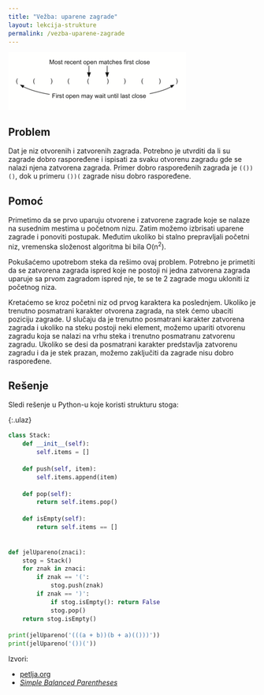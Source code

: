 ```yaml
---
title: "Vežba: uparene zagrade"
layout: lekcija-strukture
permalink: /vezba-uparene-zagrade
---
```


![](/images/koncepti/algoritmi/simpleparcheck.png)

## Problem

Dat je niz otvorenih i zatvorenih zagrada. Potrebno je utvrditi da li su zagrade dobro raspoređene i ispisati za svaku otvorenu zagradu gde se nalazi njena zatvorena zagrada. Primer dobro raspoređenih zagrada je `(())()`, dok u primeru `())(` zagrade nisu dobro raspoređene.

## Pomoć

Primetimo da se prvo uparuju otvorene i zatvorene zagrade koje se nalaze na susednim mestima u početnom nizu. Zatim možemo izbrisati uparene zagrade i ponoviti postupak. Međutim ukoliko bi stalno prepravljali početni niz, vremenska složenost algoritma bi bila O(n<sup>2</sup>).

Pokušaćemo upotrebom steka da rešimo ovaj problem. Potrebno je primetiti da se zatvorena zagrada ispred koje ne postoji ni jedna zatvorena zagrada uparuje sa prvom zagradom ispred nje, te se te 2 zagrade mogu ukloniti iz početnog niza.

Kretaćemo se kroz početni niz od prvog karaktera ka poslednjem. Ukoliko je trenutno posmatrani karakter otvorena zagrada, na stek ćemo ubaciti poziciju zagrade. U slučaju da je trenutno posmatrani karakter zatvorena zagrada i ukoliko na steku postoji neki element, možemo upariti otvorenu zagradu koja se nalazi na vrhu steka i trenutno posmatranu zatvorenu zagradu. Ukoliko se desi da posmatrani karakter predstavlja zatvorenu zagradu i da je stek prazan, možemo zaključiti da zagrade nisu dobro raspoređene.

## Rešenje

Sledi rešenje u Python-u koje koristi strukturu stoga:

{:.ulaz}
```python
class Stack:
    def __init__(self):
        self.items = []

    def push(self, item):
        self.items.append(item)

    def pop(self):
        return self.items.pop()

    def isEmpty(self):
        return self.items == []


def jelUpareno(znaci):
    stog = Stack()
    for znak in znaci:
        if znak == '(':
            stog.push(znak)
        if znak == ')':
            if stog.isEmpty(): return False
            stog.pop()
    return stog.isEmpty()

print(jelUpareno('(((a + b))(b + a)(()))'))
print(jelUpareno('())('))
```

Izvori:
- [petlja.org](https://petlja.org/BubbleBee/r/Lectures/strukture-podataka-1)
- [*Simple Balanced Parentheses*](https://runestone.academy/ns/books/published/pythonds/BasicDS/SimpleBalancedParentheses.html)
